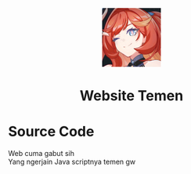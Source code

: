 <div align="center">
<img src="y.png" witdh=120/>
<h1>Website Temen</h1>
</div>

# Source Code
Web cuma gabut sih <br>
Yang ngerjain Java scriptnya temen gw<br>
